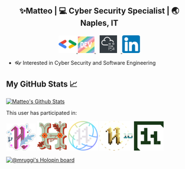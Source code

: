 ## <p align="middle"> ✨Matteo | 💻 Cyber Security Specialist  | 🌏 Naples, IT </p>

<p float="left" align="middle">
<a href="https://g.dev/mruggi">
  <img src="logos/gdev.png" width="47.5">
  </a>
  <a href="https://dev.to/mruggi">
  <img src="logos/dev.png" width="45" /> 
  </a>
  <a href="https://tryhackme.com/p/mRuggi">
  <img src="logos/tryhackme.jpg" width="47.5" hspace="10" >
  </a>
  <a href="https://linkedin.com/in/mruggi">
  <img src="logos/linkedin.png" width="47.5">
  </a>
</p>

- 👓 Interested in Cyber Security and Software Engineering

## My GitHub Stats 📈

<a href="https://github.com/mRuggi/github-readme-stats">
<img alt="Matteo's Github Stats" src="https://github-readme-stats-git-master-mruggi.vercel.app/api?username=mruggi&show_icons=true&count_private=true&theme=dracula&hide_border=true&title_color=30f2e5&bg_color=0D1117" />
</a>

This user has participated in:

<img src="logos/h2020.png" width="80" alt="Hacktoberfest 2020 badge" /> <img src="logos/h2021.png" width="80" alt="Hacktoberfest 2021 badge" /> <img src="logos/h2022.png" width="80" alt="Hacktoberfest 2022 badge" /> <img src="logos/h2023.png" width="90" alt="Hacktoberfest 2023 badge" />
<img src="logos/h2024.png" width="80" alt="Hacktoberfest 2024 badge" />

[![@mruggi's Holopin board](https://holopin.io/api/user/board?user=mruggi)](https://holopin.io/@mruggi)



